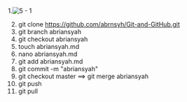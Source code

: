 1.![5 - 1](https://user-images.githubusercontent.com/83959099/172041748-35d1dd6f-00e1-4a0c-8e29-2e527cee3216.png)

2. git clone https://github.com/abrnsyh/Git-and-GitHub.git
3. git branch abriansyah
4. git checkout abriansyah
5. touch abriansyah.md
6. nano abriansyah.md
7. git add abriansyah.md
8. git commit -m "abriansyah"
9. git checkout master ==> git merge abriansyah
10. git push
11. git pull
